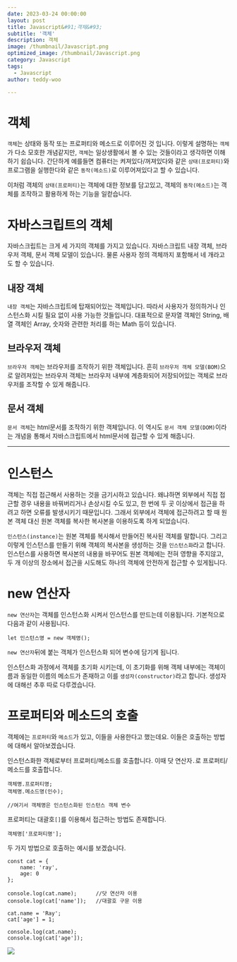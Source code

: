 ```yaml
---
date: 2023-03-24 00:00:00
layout: post
title: Javascript&#91;객체&#93; 
subtitle: '객체'
description: 객체
image: /thumbnail/Javascript.png
optimized_image: /thumbnail/Javascript.png
category: Javascript
tags:
  - Javascript
author: teddy-woo

---
```


# 객체

`객체`는 상태와 동작 또는 프로퍼티와 메소드로 이루어진 것 입니다. 이렇게 설명하는 `객체`가 다소 모호한 개념같지만, `객체`는 일상생활에서 볼 수 있는 것들이라고 생각하면 이해하기 쉽습니다. 간단하게 예를들면 컴퓨터는 켜져있다/꺼져있다와 같은 `상태(프로퍼티)`와 프로그램을 실행한다와 같은 `동작(메소드)`로 이루어져있다고 할 수 있습니다.

이처럼 객체의 `상태(프로퍼티)`는 객체에 대한 정보를 담고있고, 객체의 `동작(메소드)`는 객체를 조작하고 활용하게 하는 기능을 일컫습니다.

# 자바스크립트의 객체

자바스크립트는 크게 세 가지의 객체를 가지고 있습니다. 자바스크립트 내장 객체, 브라우저 객체, 문서 객체 모델이 있습니다. 물론 사용자 정의 객체까지 포함해서 네 개라고도 할 수 있습니다.

## 내장 객체

`내장 객체`는 자바스크립트에 탑재되어있는 객체입니다. 따라서 사용자가 정의하거나 인스턴스화 시킬 필요 없이 사용 가능한 것들입니다. 대표적으로 문자열 객체인 String, 배열 객체인 Array, 숫자와 관련한 처리를 하는 Math 등이 있습니다.

## 브라우저 객체

`브라우저 객체`는 브라우저를 조작하기 위한 객체입니다. 흔히 `브라우저 객체 모델(BOM)`으로 알려져있는 브라우저 객체는 브라우저 내부에 계층화되어 저장되어있는 객체로 브라우저를 조작할 수 있게 해줍니다.

## 문서 객체

`문서 객체`는 html문서를 조작하기 위한 객체입니다. 이 역시도 `문서 객체 모델(DOM)`이라는 개념을 통해서 자바스크립트에서 html문서에 접근할 수 있게 해줍니다.

---

# 인스턴스

객체는 직접 접근해서 사용하는 것을 금기시하고 있습니다. 왜냐하면 외부에서 직접 접근할 경우 내용을 바꿔버리거나 손상시킬 수도 있고, 한 번에 두 곳 이상에서 접근을 하려고 하면 오류를 발생시키기 때문입니다. 그래서 외부에서 객체에 접근하려고 할 때 원본 객체 대신 원본 객체를 복사한 복사본을 이용하도록 하게 되었습니다.

`인스턴스(instance)`는 원본 객체를 복사해서 만들어진 복사된 객체를 말합니다. 그리고 이렇게 인스턴스를 만들기 위해 객체의 복사본을 생성하는 것을 `인스턴스화`라고 합니다. 인스턴스를 사용하면 복사본의 내용을 바꾸어도 원본 객체에는 전혀 영향을 주지않고, 두 개 이상의 장소에서 접근을 시도해도 하나의 객체에 안전하게 접근할 수 있게됩니다.

# new 연산자

`new 연산자`는 객체를 인스턴스화 시켜서 인스턴스를 만드는데 이용됩니다. 기본적으로 다음과 같이 사용됩니다.

```
let 인스턴스명 = new 객체명();
```

`new 연산자`뒤에 붙는 객체가 인스턴스화 되어 변수에 담기게 됩니다.

인스턴스화 과정에서 객체를 초기화 시키는데, 이 초기화를 위해 객체 내부에는 객체이름과 동일한 이름의 메소드가 존재하고 이를 `생성자(constructor)`라고 합니다. 생성자에 대해선 추후 따로 다루겠습니다.

# 프로퍼티와 메소드의 호출

객체에는 `프로퍼티`와 `메소드`가 있고, 이들을 사용한다고 했는데요. 이들은 호출하는 방법에 대해서 알아보겠습니다.

인스턴스화한 객체로부터 프로퍼티/메소드를 호출합니다. 이때 닷 연산자`.`로 프로퍼티/메소드를 호출합니다.

```
객체명.프로퍼티명;
객체명.메소드명(인수);

//여기서 객체명은 인스턴스화된 인스턴스 객체 변수
```

프로퍼티는 대괄호`[]`를 이용해서 접근하는 방법도 존재합니다.

```
객체명['프로퍼티명'];
```

두 가지 방법으로 호출하는 예시를 보겠습니다.

```
const cat = {
    name: 'ray',
    age: 0
};

console.log(cat.name);		//닷 연산자 이용
console.log(cat['name']);	//대괄호 구문 이용

cat.name = 'Ray';
cat['age'] = 1;

console.log(cat.name);
console.log(cat['age']);
```

![](https://velog.velcdn.com/images%2Fbami%2Fpost%2F53f27216-2a64-426e-b2eb-752818ca2641%2Fimage.png)